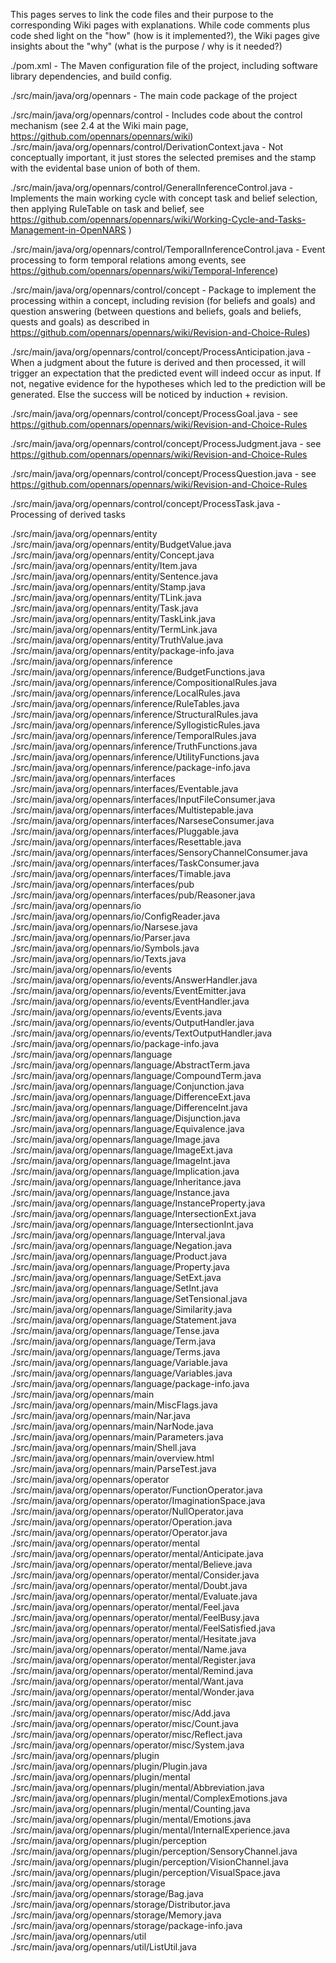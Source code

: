 This pages serves to link the code files and their purpose to the corresponding Wiki pages with explanations.
While code comments plus code shed light on the "how" (how is it implemented?), the Wiki pages give insights about the "why" (what is the purpose / why is it needed?) 

./pom.xml - The Maven configuration file of the project, including software library dependencies, and build config.

./src/main/java/org/opennars - The main code package of the project

./src/main/java/org/opennars/control - Includes code about the control mechanism (see 2.4 at the Wiki main page, https://github.com/opennars/opennars/wiki)
./src/main/java/org/opennars/control/DerivationContext.java - Not conceptually important, it just stores the selected premises and the stamp with the evidental base union of both of them.

./src/main/java/org/opennars/control/GeneralInferenceControl.java - Implements the main working cycle with concept task and belief selection, then applying RuleTable on task and belief, see https://github.com/opennars/opennars/wiki/Working-Cycle-and-Tasks-Management-in-OpenNARS )

./src/main/java/org/opennars/control/TemporalInferenceControl.java - Event processing to form temporal relations among events, see https://github.com/opennars/opennars/wiki/Temporal-Inference)

./src/main/java/org/opennars/control/concept - Package to implement the processing within a concept, including revision (for beliefs and goals) and question answering (between questions and beliefs, goals and beliefs, quests and goals) as described in https://github.com/opennars/opennars/wiki/Revision-and-Choice-Rules)

./src/main/java/org/opennars/control/concept/ProcessAnticipation.java - When a judgment about the future is derived and then processed, it will trigger an expectation that the predicted event will indeed occur as input. If not, negative evidence for the hypotheses which led to the prediction will be generated. Else the success will be noticed by induction + revision.

./src/main/java/org/opennars/control/concept/ProcessGoal.java - see https://github.com/opennars/opennars/wiki/Revision-and-Choice-Rules

./src/main/java/org/opennars/control/concept/ProcessJudgment.java - see https://github.com/opennars/opennars/wiki/Revision-and-Choice-Rules

./src/main/java/org/opennars/control/concept/ProcessQuestion.java - see https://github.com/opennars/opennars/wiki/Revision-and-Choice-Rules

./src/main/java/org/opennars/control/concept/ProcessTask.java - Processing of derived tasks

./src/main/java/org/opennars/entity
./src/main/java/org/opennars/entity/BudgetValue.java
./src/main/java/org/opennars/entity/Concept.java
./src/main/java/org/opennars/entity/Item.java
./src/main/java/org/opennars/entity/Sentence.java
./src/main/java/org/opennars/entity/Stamp.java
./src/main/java/org/opennars/entity/TLink.java
./src/main/java/org/opennars/entity/Task.java
./src/main/java/org/opennars/entity/TaskLink.java
./src/main/java/org/opennars/entity/TermLink.java
./src/main/java/org/opennars/entity/TruthValue.java
./src/main/java/org/opennars/entity/package-info.java
./src/main/java/org/opennars/inference
./src/main/java/org/opennars/inference/BudgetFunctions.java
./src/main/java/org/opennars/inference/CompositionalRules.java
./src/main/java/org/opennars/inference/LocalRules.java
./src/main/java/org/opennars/inference/RuleTables.java
./src/main/java/org/opennars/inference/StructuralRules.java
./src/main/java/org/opennars/inference/SyllogisticRules.java
./src/main/java/org/opennars/inference/TemporalRules.java
./src/main/java/org/opennars/inference/TruthFunctions.java
./src/main/java/org/opennars/inference/UtilityFunctions.java
./src/main/java/org/opennars/inference/package-info.java
./src/main/java/org/opennars/interfaces
./src/main/java/org/opennars/interfaces/Eventable.java
./src/main/java/org/opennars/interfaces/InputFileConsumer.java
./src/main/java/org/opennars/interfaces/Multistepable.java
./src/main/java/org/opennars/interfaces/NarseseConsumer.java
./src/main/java/org/opennars/interfaces/Pluggable.java
./src/main/java/org/opennars/interfaces/Resettable.java
./src/main/java/org/opennars/interfaces/SensoryChannelConsumer.java
./src/main/java/org/opennars/interfaces/TaskConsumer.java
./src/main/java/org/opennars/interfaces/Timable.java
./src/main/java/org/opennars/interfaces/pub
./src/main/java/org/opennars/interfaces/pub/Reasoner.java
./src/main/java/org/opennars/io
./src/main/java/org/opennars/io/ConfigReader.java
./src/main/java/org/opennars/io/Narsese.java
./src/main/java/org/opennars/io/Parser.java
./src/main/java/org/opennars/io/Symbols.java
./src/main/java/org/opennars/io/Texts.java
./src/main/java/org/opennars/io/events
./src/main/java/org/opennars/io/events/AnswerHandler.java
./src/main/java/org/opennars/io/events/EventEmitter.java
./src/main/java/org/opennars/io/events/EventHandler.java
./src/main/java/org/opennars/io/events/Events.java
./src/main/java/org/opennars/io/events/OutputHandler.java
./src/main/java/org/opennars/io/events/TextOutputHandler.java
./src/main/java/org/opennars/io/package-info.java
./src/main/java/org/opennars/language
./src/main/java/org/opennars/language/AbstractTerm.java
./src/main/java/org/opennars/language/CompoundTerm.java
./src/main/java/org/opennars/language/Conjunction.java
./src/main/java/org/opennars/language/DifferenceExt.java
./src/main/java/org/opennars/language/DifferenceInt.java
./src/main/java/org/opennars/language/Disjunction.java
./src/main/java/org/opennars/language/Equivalence.java
./src/main/java/org/opennars/language/Image.java
./src/main/java/org/opennars/language/ImageExt.java
./src/main/java/org/opennars/language/ImageInt.java
./src/main/java/org/opennars/language/Implication.java
./src/main/java/org/opennars/language/Inheritance.java
./src/main/java/org/opennars/language/Instance.java
./src/main/java/org/opennars/language/InstanceProperty.java
./src/main/java/org/opennars/language/IntersectionExt.java
./src/main/java/org/opennars/language/IntersectionInt.java
./src/main/java/org/opennars/language/Interval.java
./src/main/java/org/opennars/language/Negation.java
./src/main/java/org/opennars/language/Product.java
./src/main/java/org/opennars/language/Property.java
./src/main/java/org/opennars/language/SetExt.java
./src/main/java/org/opennars/language/SetInt.java
./src/main/java/org/opennars/language/SetTensional.java
./src/main/java/org/opennars/language/Similarity.java
./src/main/java/org/opennars/language/Statement.java
./src/main/java/org/opennars/language/Tense.java
./src/main/java/org/opennars/language/Term.java
./src/main/java/org/opennars/language/Terms.java
./src/main/java/org/opennars/language/Variable.java
./src/main/java/org/opennars/language/Variables.java
./src/main/java/org/opennars/language/package-info.java
./src/main/java/org/opennars/main
./src/main/java/org/opennars/main/MiscFlags.java
./src/main/java/org/opennars/main/Nar.java
./src/main/java/org/opennars/main/NarNode.java
./src/main/java/org/opennars/main/Parameters.java
./src/main/java/org/opennars/main/Shell.java
./src/main/java/org/opennars/main/overview.html
./src/main/java/org/opennars/main/ParseTest.java
./src/main/java/org/opennars/operator
./src/main/java/org/opennars/operator/FunctionOperator.java
./src/main/java/org/opennars/operator/ImaginationSpace.java
./src/main/java/org/opennars/operator/NullOperator.java
./src/main/java/org/opennars/operator/Operation.java
./src/main/java/org/opennars/operator/Operator.java
./src/main/java/org/opennars/operator/mental
./src/main/java/org/opennars/operator/mental/Anticipate.java
./src/main/java/org/opennars/operator/mental/Believe.java
./src/main/java/org/opennars/operator/mental/Consider.java
./src/main/java/org/opennars/operator/mental/Doubt.java
./src/main/java/org/opennars/operator/mental/Evaluate.java
./src/main/java/org/opennars/operator/mental/Feel.java
./src/main/java/org/opennars/operator/mental/FeelBusy.java
./src/main/java/org/opennars/operator/mental/FeelSatisfied.java
./src/main/java/org/opennars/operator/mental/Hesitate.java
./src/main/java/org/opennars/operator/mental/Name.java
./src/main/java/org/opennars/operator/mental/Register.java
./src/main/java/org/opennars/operator/mental/Remind.java
./src/main/java/org/opennars/operator/mental/Want.java
./src/main/java/org/opennars/operator/mental/Wonder.java
./src/main/java/org/opennars/operator/misc
./src/main/java/org/opennars/operator/misc/Add.java
./src/main/java/org/opennars/operator/misc/Count.java
./src/main/java/org/opennars/operator/misc/Reflect.java
./src/main/java/org/opennars/operator/misc/System.java
./src/main/java/org/opennars/plugin
./src/main/java/org/opennars/plugin/Plugin.java
./src/main/java/org/opennars/plugin/mental
./src/main/java/org/opennars/plugin/mental/Abbreviation.java
./src/main/java/org/opennars/plugin/mental/ComplexEmotions.java
./src/main/java/org/opennars/plugin/mental/Counting.java
./src/main/java/org/opennars/plugin/mental/Emotions.java
./src/main/java/org/opennars/plugin/mental/InternalExperience.java
./src/main/java/org/opennars/plugin/perception
./src/main/java/org/opennars/plugin/perception/SensoryChannel.java
./src/main/java/org/opennars/plugin/perception/VisionChannel.java
./src/main/java/org/opennars/plugin/perception/VisualSpace.java
./src/main/java/org/opennars/storage
./src/main/java/org/opennars/storage/Bag.java
./src/main/java/org/opennars/storage/Distributor.java
./src/main/java/org/opennars/storage/Memory.java
./src/main/java/org/opennars/storage/package-info.java
./src/main/java/org/opennars/util
./src/main/java/org/opennars/util/ListUtil.java

